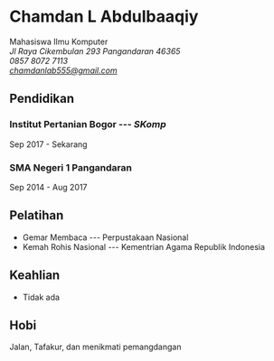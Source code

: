 # Chamdan L Abdulbaaqiy
Mahasiswa Ilmu Komputer<br>
*Jl Raya Cikembulan 293 Pangandaran 46365* <br>
*0857 8072 7113* <br>
*chamdanlab555@gmail.com*

## Pendidikan
### Institut Pertanian Bogor --- *SKomp*
Sep 2017 - Sekarang
### SMA Negeri 1 Pangandaran
Sep 2014 - Aug 2017

## Pelatihan
 - Gemar Membaca --- Perpustakaan Nasional
 - Kemah Rohis Nasional --- Kementrian Agama Republik Indonesia
 
## Keahlian
 - Tidak ada
## Hobi
Jalan, Tafakur, dan menikmati pemangdangan
